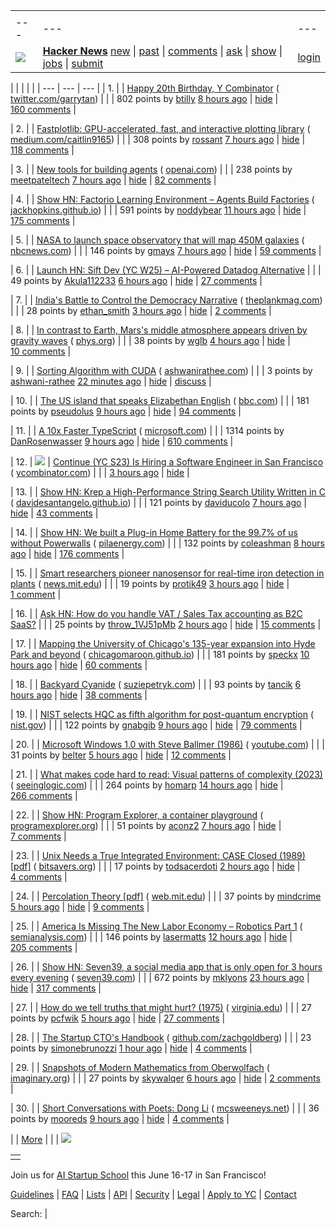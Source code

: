 |     |     |     |
| --- | --- | --- |
| |     |     |     |
| --- | --- | --- |
| [![](https://news.ycombinator.com/y18.svg)](https://news.ycombinator.com/) | **[Hacker News](https://news.ycombinator.com/news)** [new](https://news.ycombinator.com/newest) \| [past](https://news.ycombinator.com/front) \| [comments](https://news.ycombinator.com/newcomments) \| [ask](https://news.ycombinator.com/ask) \| [show](https://news.ycombinator.com/show) \| [jobs](https://news.ycombinator.com/jobs) \| [submit](https://news.ycombinator.com/submit) | [login](https://news.ycombinator.com/login?goto=news) | |

| |     |     |     |
| --- | --- | --- |
| 1. |  | [Happy 20th Birthday, Y Combinator](https://twitter.com/garrytan/status/1899092996702048709) ( [twitter.com/garrytan](https://news.ycombinator.com/from?site=twitter.com/garrytan)) |
|  | 802 points by [btilly](https://news.ycombinator.com/user?id=btilly) [8 hours ago](https://news.ycombinator.com/item?id=43332658) \| [hide](https://news.ycombinator.com/hide?id=43332658&goto=news) \| [160 comments](https://news.ycombinator.com/item?id=43332658) |

| 2. |  | [Fastplotlib: GPU-accelerated, fast, and interactive plotting library](https://medium.com/@caitlin9165/fastplotlib-driving-scientific-discovery-through-data-visualization-418f8bff094c) ( [medium.com/caitlin9165](https://news.ycombinator.com/from?site=medium.com/caitlin9165)) |
|  | 308 points by [rossant](https://news.ycombinator.com/user?id=rossant) [7 hours ago](https://news.ycombinator.com/item?id=43334190) \| [hide](https://news.ycombinator.com/hide?id=43334190&goto=news) \| [118 comments](https://news.ycombinator.com/item?id=43334190) |

| 3. |  | [New tools for building agents](https://openai.com/index/new-tools-for-building-agents/) ( [openai.com](https://news.ycombinator.com/from?site=openai.com)) |
|  | 238 points by [meetpateltech](https://news.ycombinator.com/user?id=meetpateltech) [7 hours ago](https://news.ycombinator.com/item?id=43334644) \| [hide](https://news.ycombinator.com/hide?id=43334644&goto=news) \| [82 comments](https://news.ycombinator.com/item?id=43334644) |

| 4. |  | [Show HN: Factorio Learning Environment – Agents Build Factories](https://jackhopkins.github.io/factorio-learning-environment/) ( [jackhopkins.github.io](https://news.ycombinator.com/from?site=jackhopkins.github.io)) |
|  | 591 points by [noddybear](https://news.ycombinator.com/user?id=noddybear) [11 hours ago](https://news.ycombinator.com/item?id=43331582) \| [hide](https://news.ycombinator.com/hide?id=43331582&goto=news) \| [175 comments](https://news.ycombinator.com/item?id=43331582) |

| 5. |  | [NASA to launch space observatory that will map 450M galaxies](https://www.nbcnews.com/science/space/nasa-spherex-space-observatory-launch-map-galaxies-universe-rcna190877) ( [nbcnews.com](https://news.ycombinator.com/from?site=nbcnews.com)) |
|  | 146 points by [gmays](https://news.ycombinator.com/user?id=gmays) [7 hours ago](https://news.ycombinator.com/item?id=43296184) \| [hide](https://news.ycombinator.com/hide?id=43296184&goto=news) \| [59 comments](https://news.ycombinator.com/item?id=43296184) |

| 6. |  | [Launch HN: Sift Dev (YC W25) – AI-Powered Datadog Alternative](https://news.ycombinator.com/item?id=43334589) |
|  | 49 points by [Akula112233](https://news.ycombinator.com/user?id=Akula112233) [6 hours ago](https://news.ycombinator.com/item?id=43334589) \| [hide](https://news.ycombinator.com/hide?id=43334589&goto=news) \| [27 comments](https://news.ycombinator.com/item?id=43334589) |

| 7. |  | [India's Battle to Control the Democracy Narrative](https://www.theplankmag.com/india-democracy-narrative) ( [theplankmag.com](https://news.ycombinator.com/from?site=theplankmag.com)) |
|  | 28 points by [ethan\_smith](https://news.ycombinator.com/user?id=ethan_smith) [3 hours ago](https://news.ycombinator.com/item?id=43336872) \| [hide](https://news.ycombinator.com/hide?id=43336872&goto=news) \| [2 comments](https://news.ycombinator.com/item?id=43336872) |

| 8. |  | [In contrast to Earth, Mars's middle atmosphere appears driven by gravity waves](https://phys.org/news/2025-03-contrast-earth-mars-middle-atmosphere.html) ( [phys.org](https://news.ycombinator.com/from?site=phys.org)) |
|  | 38 points by [wglb](https://news.ycombinator.com/user?id=wglb) [4 hours ago](https://news.ycombinator.com/item?id=43305842) \| [hide](https://news.ycombinator.com/hide?id=43305842&goto=news) \| [10 comments](https://news.ycombinator.com/item?id=43305842) |

| 9. |  | [Sorting Algorithm with CUDA](https://ashwanirathee.com/blog/2025/sort2/) ( [ashwanirathee.com](https://news.ycombinator.com/from?site=ashwanirathee.com)) |
|  | 3 points by [ashwani-rathee](https://news.ycombinator.com/user?id=ashwani-rathee) [22 minutes ago](https://news.ycombinator.com/item?id=43338405) \| [hide](https://news.ycombinator.com/hide?id=43338405&goto=news) \| [discuss](https://news.ycombinator.com/item?id=43338405) |

| 10. |  | [The US island that speaks Elizabethan English](https://www.bbc.com/travel/article/20190623-the-us-island-that-speaks-elizabethan-english) ( [bbc.com](https://news.ycombinator.com/from?site=bbc.com)) |
|  | 181 points by [pseudolus](https://news.ycombinator.com/user?id=pseudolus) [9 hours ago](https://news.ycombinator.com/item?id=43332752) \| [hide](https://news.ycombinator.com/hide?id=43332752&goto=news) \| [94 comments](https://news.ycombinator.com/item?id=43332752) |

| 11. |  | [A 10x Faster TypeScript](https://devblogs.microsoft.com/typescript/typescript-native-port/) ( [microsoft.com](https://news.ycombinator.com/from?site=microsoft.com)) |
|  | 1314 points by [DanRosenwasser](https://news.ycombinator.com/user?id=DanRosenwasser) [9 hours ago](https://news.ycombinator.com/item?id=43332830) \| [hide](https://news.ycombinator.com/hide?id=43332830&goto=news) \| [610 comments](https://news.ycombinator.com/item?id=43332830) |

| 12. | ![](https://news.ycombinator.com/s.gif) | [Continue (YC S23) Is Hiring a Software Engineer in San Francisco](https://www.ycombinator.com/companies/continue/jobs/smcxRnM-software-engineer) ( [ycombinator.com](https://news.ycombinator.com/from?site=ycombinator.com)) |
|  | [3 hours ago](https://news.ycombinator.com/item?id=43336957) \| [hide](https://news.ycombinator.com/hide?id=43336957&goto=news) |

| 13. |  | [Show HN: Krep a High-Performance String Search Utility Written in C](https://davidesantangelo.github.io/krep/) ( [davidesantangelo.github.io](https://news.ycombinator.com/from?site=davidesantangelo.github.io)) |
|  | 121 points by [daviducolo](https://news.ycombinator.com/user?id=daviducolo) [7 hours ago](https://news.ycombinator.com/item?id=43333946) \| [hide](https://news.ycombinator.com/hide?id=43333946&goto=news) \| [43 comments](https://news.ycombinator.com/item?id=43333946) |

| 14. |  | [Show HN: We built a Plug-in Home Battery for the 99.7% of us without Powerwalls](https://pilaenergy.com/) ( [pilaenergy.com](https://news.ycombinator.com/from?site=pilaenergy.com)) |
|  | 132 points by [coleashman](https://news.ycombinator.com/user?id=coleashman) [8 hours ago](https://news.ycombinator.com/item?id=43333661) \| [hide](https://news.ycombinator.com/hide?id=43333661&goto=news) \| [176 comments](https://news.ycombinator.com/item?id=43333661) |

| 15. |  | [Smart researchers pioneer nanosensor for real-time iron detection in plants](https://news.mit.edu/2025/smart-researchers-pioneer-nanosensor-real-time-iron-detection-plants-0306) ( [news.mit.edu](https://news.ycombinator.com/from?site=news.mit.edu)) |
|  | 19 points by [protik49](https://news.ycombinator.com/user?id=protik49) [3 hours ago](https://news.ycombinator.com/item?id=43302436) \| [hide](https://news.ycombinator.com/hide?id=43302436&goto=news) \| [1 comment](https://news.ycombinator.com/item?id=43302436) |

| 16. |  | [Ask HN: How do you handle VAT / Sales Tax accounting as B2C SaaS?](https://news.ycombinator.com/item?id=43298663) |
|  | 25 points by [throw\_1VJ51pMb](https://news.ycombinator.com/user?id=throw_1VJ51pMb) [2 hours ago](https://news.ycombinator.com/item?id=43298663) \| [hide](https://news.ycombinator.com/hide?id=43298663&goto=news) \| [15 comments](https://news.ycombinator.com/item?id=43298663) |

| 17. |  | [Mapping the University of Chicago's 135-year expansion into Hyde Park and beyond](https://chicagomaroon.github.io/data-visualizations/2025/uchicago-property/) ( [chicagomaroon.github.io](https://news.ycombinator.com/from?site=chicagomaroon.github.io)) |
|  | 181 points by [speckx](https://news.ycombinator.com/user?id=speckx) [10 hours ago](https://news.ycombinator.com/item?id=43332424) \| [hide](https://news.ycombinator.com/hide?id=43332424&goto=news) \| [60 comments](https://news.ycombinator.com/item?id=43332424) |

| 18. |  | [Backyard Cyanide](https://suziepetryk.com/blog/cyanide.html) ( [suziepetryk.com](https://news.ycombinator.com/from?site=suziepetryk.com)) |
|  | 93 points by [tancik](https://news.ycombinator.com/user?id=tancik) [6 hours ago](https://news.ycombinator.com/item?id=43335110) \| [hide](https://news.ycombinator.com/hide?id=43335110&goto=news) \| [38 comments](https://news.ycombinator.com/item?id=43335110) |

| 19. |  | [NIST selects HQC as fifth algorithm for post-quantum encryption](https://www.nist.gov/news-events/news/2025/03/nist-selects-hqc-fifth-algorithm-post-quantum-encryption) ( [nist.gov](https://news.ycombinator.com/from?site=nist.gov)) |
|  | 122 points by [gnabgib](https://news.ycombinator.com/user?id=gnabgib) [9 hours ago](https://news.ycombinator.com/item?id=43332944) \| [hide](https://news.ycombinator.com/hide?id=43332944&goto=news) \| [79 comments](https://news.ycombinator.com/item?id=43332944) |

| 20. |  | [Microsoft Windows 1.0 with Steve Ballmer (1986)](https://www.youtube.com/watch?v=EtuDS0ntaJY) ( [youtube.com](https://news.ycombinator.com/from?site=youtube.com)) |
|  | 31 points by [belter](https://news.ycombinator.com/user?id=belter) [5 hours ago](https://news.ycombinator.com/item?id=43303448) \| [hide](https://news.ycombinator.com/hide?id=43303448&goto=news) \| [12 comments](https://news.ycombinator.com/item?id=43303448) |

| 21. |  | [What makes code hard to read: Visual patterns of complexity (2023)](https://seeinglogic.com/posts/visual-readability-patterns/) ( [seeinglogic.com](https://news.ycombinator.com/from?site=seeinglogic.com)) |
|  | 264 points by [homarp](https://news.ycombinator.com/user?id=homarp) [14 hours ago](https://news.ycombinator.com/item?id=43330900) \| [hide](https://news.ycombinator.com/hide?id=43330900&goto=news) \| [266 comments](https://news.ycombinator.com/item?id=43330900) |

| 22. |  | [Show HN: Program Explorer, a container playground](https://programexplorer.org/) ( [programexplorer.org](https://news.ycombinator.com/from?site=programexplorer.org)) |
|  | 51 points by [aconz2](https://news.ycombinator.com/user?id=aconz2) [7 hours ago](https://news.ycombinator.com/item?id=43334192) \| [hide](https://news.ycombinator.com/hide?id=43334192&goto=news) \| [7 comments](https://news.ycombinator.com/item?id=43334192) |

| 23. |  | [Unix Needs a True Integrated Environment: CASE Closed (1989) \[pdf\]](http://www.bitsavers.org/pdf/xerox/parc/techReports/CSL-89-4_UNIX_Needs_A_True_Integrated_Environment.pdf) ( [bitsavers.org](https://news.ycombinator.com/from?site=bitsavers.org)) |
|  | 17 points by [todsacerdoti](https://news.ycombinator.com/user?id=todsacerdoti) [2 hours ago](https://news.ycombinator.com/item?id=43337220) \| [hide](https://news.ycombinator.com/hide?id=43337220&goto=news) \| [4 comments](https://news.ycombinator.com/item?id=43337220) |

| 24. |  | [Percolation Theory \[pdf\]](https://web.mit.edu/ceder/publications/Percolation.pdf) ( [web.mit.edu](https://news.ycombinator.com/from?site=web.mit.edu)) |
|  | 37 points by [mindcrime](https://news.ycombinator.com/user?id=mindcrime) [5 hours ago](https://news.ycombinator.com/item?id=43335695) \| [hide](https://news.ycombinator.com/hide?id=43335695&goto=news) \| [9 comments](https://news.ycombinator.com/item?id=43335695) |

| 25. |  | [America Is Missing The New Labor Economy – Robotics Part 1](https://semianalysis.com/2025/03/11/america-is-missing-the-new-labor-economy-robotics-part-1/) ( [semianalysis.com](https://news.ycombinator.com/from?site=semianalysis.com)) |
|  | 146 points by [lasermatts](https://news.ycombinator.com/user?id=lasermatts) [12 hours ago](https://news.ycombinator.com/item?id=43331358) \| [hide](https://news.ycombinator.com/hide?id=43331358&goto=news) \| [205 comments](https://news.ycombinator.com/item?id=43331358) |

| 26. |  | [Show HN: Seven39, a social media app that is only open for 3 hours every evening](https://www.seven39.com/) ( [seven39.com](https://news.ycombinator.com/from?site=seven39.com)) |
|  | 672 points by [mklyons](https://news.ycombinator.com/user?id=mklyons) [23 hours ago](https://news.ycombinator.com/item?id=43328095) \| [hide](https://news.ycombinator.com/hide?id=43328095&goto=news) \| [317 comments](https://news.ycombinator.com/item?id=43328095) |

| 27. |  | [How do we tell truths that might hurt? (1975)](https://www.cs.virginia.edu/~evans/cs655/readings/ewd498.html) ( [virginia.edu](https://news.ycombinator.com/from?site=virginia.edu)) |
|  | 27 points by [pcfwik](https://news.ycombinator.com/user?id=pcfwik) [5 hours ago](https://news.ycombinator.com/item?id=43335679) \| [hide](https://news.ycombinator.com/hide?id=43335679&goto=news) \| [27 comments](https://news.ycombinator.com/item?id=43335679) |

| 28. |  | [The Startup CTO's Handbook](https://github.com/ZachGoldberg/Startup-CTO-Handbook/blob/main/StartupCTOHandbook.md) ( [github.com/zachgoldberg](https://news.ycombinator.com/from?site=github.com/zachgoldberg)) |
|  | 23 points by [simonebrunozzi](https://news.ycombinator.com/user?id=simonebrunozzi) [1 hour ago](https://news.ycombinator.com/item?id=43337703) \| [hide](https://news.ycombinator.com/hide?id=43337703&goto=news) \| [4 comments](https://news.ycombinator.com/item?id=43337703) |

| 29. |  | [Snapshots of Modern Mathematics from Oberwolfach](https://www.imaginary.org/snapshots) ( [imaginary.org](https://news.ycombinator.com/from?site=imaginary.org)) |
|  | 27 points by [skywalqer](https://news.ycombinator.com/user?id=skywalqer) [6 hours ago](https://news.ycombinator.com/item?id=43317889) \| [hide](https://news.ycombinator.com/hide?id=43317889&goto=news) \| [2 comments](https://news.ycombinator.com/item?id=43317889) |

| 30. |  | [Short Conversations with Poets: Dong Li](https://www.mcsweeneys.net/articles/dong-li) ( [mcsweeneys.net](https://news.ycombinator.com/from?site=mcsweeneys.net)) |
|  | 36 points by [mooreds](https://news.ycombinator.com/user?id=mooreds) [9 hours ago](https://news.ycombinator.com/item?id=43333091) \| [hide](https://news.ycombinator.com/hide?id=43333091&goto=news) \| [4 comments](https://news.ycombinator.com/item?id=43333091) |

|  | [More](https://news.ycombinator.com/?p=2) | |
| ![](https://news.ycombinator.com/s.gif)

|     |
| --- |
|  |

Join us for [AI Startup School](https://events.ycombinator.com/ai-sus) this June 16-17 in San Francisco!

[Guidelines](https://news.ycombinator.com/newsguidelines.html) \| [FAQ](https://news.ycombinator.com/newsfaq.html) \| [Lists](https://news.ycombinator.com/lists) \| [API](https://github.com/HackerNews/API) \| [Security](https://news.ycombinator.com/security.html) \| [Legal](https://www.ycombinator.com/legal/) \| [Apply to YC](https://www.ycombinator.com/apply/) \| [Contact](mailto:hn@ycombinator.com)

Search: |
